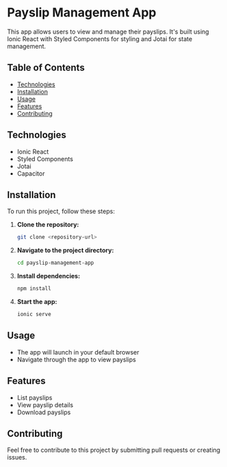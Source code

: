 # Payslip Management App

This app allows users to view and manage their payslips. It's built using Ionic React with Styled Components for styling and Jotai for state management.

## Table of Contents

- [Technologies](#technologies)
- [Installation](#installation)
- [Usage](#usage)
- [Features](#features)
- [Contributing](#contributing)

## Technologies

- Ionic React
- Styled Components
- Jotai
- Capacitor

## Installation

To run this project, follow these steps:

1. **Clone the repository:**
   ```bash
   git clone <repository-url>
   ```
2. **Navigate to the project directory:**

   ```bash
   cd payslip-management-app
   ```

3. **Install dependencies:**

   ```bash
   npm install
   ```

4. **Start the app:**

   ```bash
   ionic serve
   ```

## Usage

- The app will launch in your default browser
- Navigate through the app to view payslips

## Features

- List payslips
- View payslip details
- Download payslips

## Contributing

Feel free to contribute to this project by submitting pull requests or creating issues.
